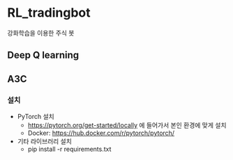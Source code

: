 # RL_tradingbot
강화학습을 이용한 주식 봇

## Deep Q learning


## A3C


### 설치
 - PyTorch 설치
   - https://pytorch.org/get-started/locally 에 들어가서 본인 환경에 맞게 설치
   - Docker: https://hub.docker.com/r/pytorch/pytorch/
 - 기타 라이브러리 설치
   - pip install -r requirements.txt
   
